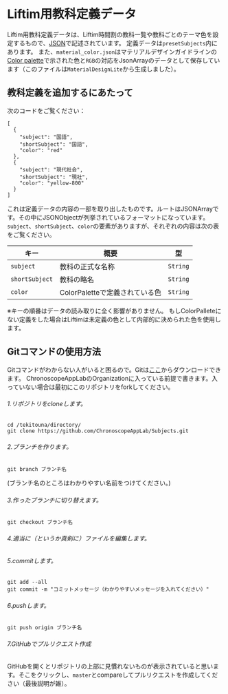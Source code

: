 # Liftim用教科定義データ

Liftim用教科定義データは、Liftim時間割の教科一覧や教科ごとのテーマ色を設定するもので、[JSON](http://json.org/)で記述されています。
定義データは`presetSubjects`内にあります。
また、`material_color.json`はマテリアルデザインガイドラインの[Color palette](https://material.io/guidelines/style/color.html#color-color-palette)で示された色と`RGB`の対応をJsonArrayのデータとして保存しています（このファイルは`MaterialDesignLite`から生成しました）。

## 教科定義を追加するにあたって
次のコードをご覧ください：
```
[
  {
    "subject": "国語",
    "shortSubject": "国語",
    "color": "red"
  },
  {
    "subject": "現代社会",
    "shortSubject": "現社",
    "color": "yellow-800"
  }
]

```
これは定義データの内容の一部を取り出したものです。ルートはJSONArrayです。その中にJSONObjectが列挙されているフォーマットになっています。`subject`、`shortSubject`、`color`の要素がありますが、それぞれの内容は次の表をご覧ください。

キー | 概要 | 型
---- | ---- | ----
`subject` | 教科の正式な名称 | `String`
`shortSubject` | 教科の略名 | `String`
`color` | ColorPaletteで定義されている色 | `String`

※キーの順番はデータの読み取りに全く影響がありません。
もしColorPalleteにない定義をした場合はLiftimは未定義の色として内部的に決められた色を使用します。

## Gitコマンドの使用方法
Gitコマンドがわからない人がいると困るので。Gitは[ここ](https://git-scm.com/)からダウンロードできます。
ChronoscopeAppLabのOrganizationに入っている前提で書きます。入っていない場合は最初にこのリポジトリをforkしてください。

###### 1.リポジトリをcloneします。
```
cd /tekitouna/directory/
git clone https://github.com/ChronoscopeAppLab/Subjects.git
```

###### 2.ブランチを作ります。
```
git branch ブランチ名
```
(ブランチ名のところはわかりやすい名前をつけてください。)

###### 3.作ったブランチに切り替えます。
```
git checkout ブランチ名
```

###### 4.適当に（というか真剣に）ファイルを編集します。

###### 5.commitします。
```
git add --all
git commit -m "コミットメッセージ（わかりやすいメッセージを入れてください）"
```

###### 6.pushします。
```
git push origin ブランチ名
```

###### 7.GitHubでプルリクエスト作成
GitHubを開くとリポジトリの上部に見慣れないものが表示されていると思います。そこをクリックし、`master`とcompareしてプルリクエストを作成してください（最後説明が雑）。
